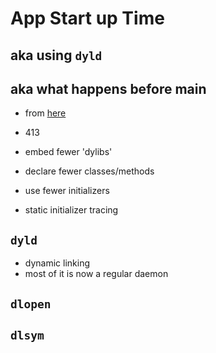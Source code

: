 # App Start up Time
## aka using `dyld`
## aka what happens before main

* from [here](https://developer.apple.com/videos/play/wwdc2017/413/)

* 413
* embed fewer 'dylibs'
* declare fewer classes/methods
* use fewer initializers

* static initializer tracing

## `dyld`
* dynamic linking
* most of it is now a regular daemon

## `dlopen`

## `dlsym`
